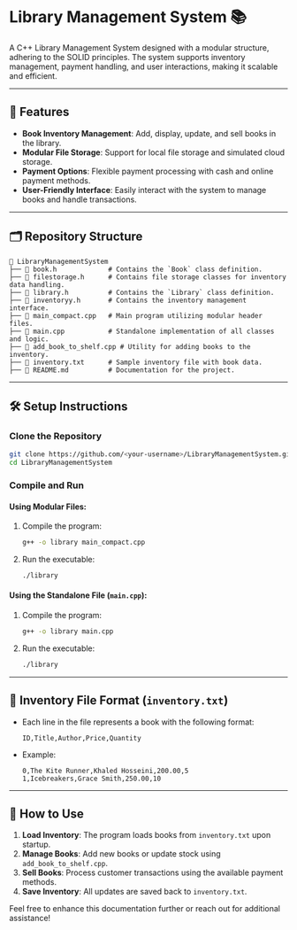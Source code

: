 # Library Management System 📚

A C++ Library Management System designed with a modular structure, adhering to the SOLID principles. The system supports inventory management, payment handling, and user interactions, making it scalable and efficient.

---

## 🚀 Features

- **Book Inventory Management**: Add, display, update, and sell books in the library.
- **Modular File Storage**: Support for local file storage and simulated cloud storage.
- **Payment Options**: Flexible payment processing with cash and online payment methods.
- **User-Friendly Interface**: Easily interact with the system to manage books and handle transactions.

---

## 🗂️ Repository Structure

```
📂 LibraryManagementSystem
├── 📜 book.h             # Contains the `Book` class definition.
├── 📜 filestorage.h      # Contains file storage classes for inventory data handling.
├── 📜 library.h          # Contains the `Library` class definition.
├── 📜 inventoryy.h       # Contains the inventory management interface.
├── 📜 main_compact.cpp   # Main program utilizing modular header files.
├── 📜 main.cpp           # Standalone implementation of all classes and logic.
├── 📜 add_book_to_shelf.cpp # Utility for adding books to the inventory.
├── 📜 inventory.txt      # Sample inventory file with book data.
├── 📜 README.md          # Documentation for the project.
```

---

## 🛠️ Setup Instructions

### Clone the Repository

```bash
git clone https://github.com/<your-username>/LibraryManagementSystem.git
cd LibraryManagementSystem
```

### Compile and Run

#### Using Modular Files:

1. Compile the program:
   ```bash
   g++ -o library main_compact.cpp
   ```
2. Run the executable:
   ```bash
   ./library
   ```

#### Using the Standalone File (`main.cpp`):

1. Compile the program:
   ```bash
   g++ -o library main.cpp
   ```
2. Run the executable:
   ```bash
   ./library
   ```

---

## 📄 Inventory File Format (`inventory.txt`)

- Each line in the file represents a book with the following format:
  ```
  ID,Title,Author,Price,Quantity
  ```
- Example:
  ```
  0,The Kite Runner,Khaled Hosseini,200.00,5
  1,Icebreakers,Grace Smith,250.00,10
  ```

---

## 🧩 How to Use

1. **Load Inventory**: The program loads books from `inventory.txt` upon startup.
2. **Manage Books**: Add new books or update stock using `add_book_to_shelf.cpp`.
3. **Sell Books**: Process customer transactions using the available payment methods.
4. **Save Inventory**: All updates are saved back to `inventory.txt`.


Feel free to enhance this documentation further or reach out for additional assistance!
